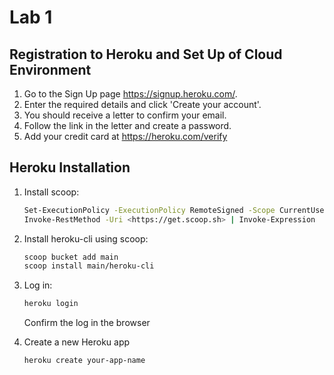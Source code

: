 # Lab 1

## Registration to Heroku and Set Up of Cloud Environment

1. Go to the Sign Up page <https://signup.heroku.com/>.
2. Enter the required details and click 'Create your account'.
3. You should receive a letter to confirm your email.
4. Follow the link in the letter and create a password.
5. Add your credit card at <https://heroku.com/verify>

## Heroku Installation

1. Install scoop:

    ```sh
    Set-ExecutionPolicy -ExecutionPolicy RemoteSigned -Scope CurrentUser
    Invoke-RestMethod -Uri <https://get.scoop.sh> | Invoke-Expression
    ```

2. Install heroku-cli using scoop:

    ```sh
    scoop bucket add main
    scoop install main/heroku-cli
    ```

3. Log in:

    ```sh
    heroku login
    ```

    Confirm the log in the browser

4. Create a new Heroku app

    ```sh
    heroku create your-app-name
    ```

